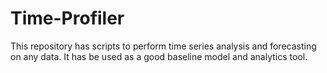# Time-Profiler
This repository has scripts to perform time series analysis and forecasting on any data. It has be used as a good baseline model and analytics tool. 
